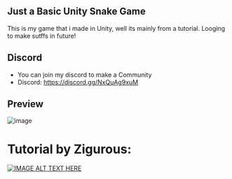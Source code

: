 ## Just a Basic Unity Snake Game

This is my game that i made in Unity, well its mainly from a tutorial. Looging to make sutffs in future!
 
 
## Discord
* You can join my discord to make a Community
* Discord: https://discord.gg/NxQuAg9xuM

## Preview
![image](https://github.com/user-attachments/assets/96331497-d6d5-433e-bddc-4618c00dd110)

# Tutorial by Zigurous:
[![IMAGE ALT TEXT HERE](https://img.youtube.com/vi/U8gUnpeaMbQ/0.jpg)](https://www.youtube.com/embed/U8gUnpeaMbQ?si=GWvtclFOl0jd8IRW)
